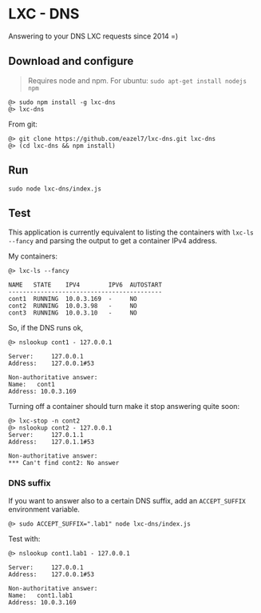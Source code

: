 LXC - DNS
=========

Answering to your DNS LXC requests since 2014 =)

Download and configure
----------------------

> Requires node and npm. For ubuntu: ```sudo apt-get install nodejs npm```

```
@> sudo npm install -g lxc-dns
@> lxc-dns
```

From git:

```
@> git clone https://github.com/eazel7/lxc-dns.git lxc-dns
@> (cd lxc-dns && npm install)
```

Run
---


```
sudo node lxc-dns/index.js
```

Test
----

This application is currently equivalent to listing the containers with ```lxc-ls --fancy``` and parsing the output to get a container IPv4 address.

My containers:

```
@> lxc-ls --fancy

NAME   STATE    IPV4        IPV6  AUTOSTART
-------------------------------------------
cont1  RUNNING  10.0.3.169  -     NO
cont2  RUNNING  10.0.3.98   -     NO
cont3  RUNNING  10.0.3.10   -     NO
```

So, if the DNS runs ok, 

```
@> nslookup cont1 - 127.0.0.1

Server:		127.0.0.1
Address:	127.0.0.1#53

Non-authoritative answer:
Name:	cont1
Address: 10.0.3.169
```

Turning off a container should turn make it stop answering quite soon:

```
@> lxc-stop -n cont2
@> nslookup cont2 - 127.0.0.1
Server:		127.0.1.1
Address:	127.0.1.1#53

Non-authoritative answer:
*** Can't find cont2: No answer
```

### DNS suffix

If you want to answer also to a certain DNS suffix, add an ```ACCEPT_SUFFIX``` environment variable. 

```
@> sudo ACCEPT_SUFFIX=".lab1" node lxc-dns/index.js
```

Test with:

```
@> nslookup cont1.lab1 - 127.0.0.1

Server:		127.0.0.1
Address:	127.0.0.1#53

Non-authoritative answer:
Name:	cont1.lab1
Address: 10.0.3.169
```


